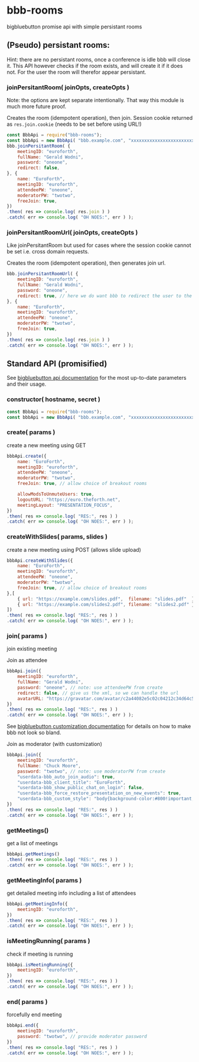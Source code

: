# bbb-rooms

bigbluebutton promise api with simple persistant rooms

## (Pseudo) persistant rooms:

Hint: there are no persistant rooms, once a conference is idle bbb will close it. This API however checks if the room exists, and will create it if it does not. For the user the room will therefor appear persistant.

### joinPersitantRoom( joinOpts, createOpts )
Note: the options are kept separate intentionally. That way this module is much more future proof.

Creates the room (idempotent operation), then join.
Session cookie returned as `res.join.cookie` (needs to be set before using URL!)

```js
const BbbApi = require("bbb-rooms");
const bbbApi = new BbbApi( "bbb.example.com", "xxxxxxxxxxxxxxxxxxxxxxxxxxxxxxxxxxxxxxxxxx" );
bbb.joinPersitantRoom( {
    meetingID: "euroforth",
    fullName: "Gerald Wodni",
    password: "oneone",
    redirect: false,
}, {
    name: "EuroForth",
    meetingID: "euroforth",
    attendeePW: "oneone",
    moderatorPW: "twotwo",
    freeJoin: true,
})
.then( res => console.log( res.join ) )
.catch( err => console.log( "OH NOES:", err ) );
```

### joinPersitantRoomUrl( joinOpts, createOpts )
Like joinPersitantRoom but used for cases where the session cookie cannot be set i.e. cross domain requests.

Creates the room (idempotent operation), then generates join url.

```js
bbb.joinPersitantRoomUrl( {
    meetingID: "euroforth",
    fullName: "Gerald Wodni",
    password: "oneone",
    redirect: true, // here we do want bbb to redirect the user to the proper session
}, {
    name: "EuroForth",
    meetingID: "euroforth",
    attendeePW: "oneone",
    moderatorPW: "twotwo",
    freeJoin: true,
})
.then( res => console.log( res.join ) )
.catch( err => console.log( "OH NOES:", err ) );
```

## Standard API (promisified)
See [bigbluebutton api documentation](https://docs.bigbluebutton.org/dev/api.html) for the most up-to-date parameters and their usage.

### constructor( hostname, secret )
```js
const BbbApi = require("bbb-rooms");
const bbbApi = new BbbApi( "bbb.example.com", "xxxxxxxxxxxxxxxxxxxxxxxxxxxxxxxxxxxxxxxxxx" );
```

### create( params )
create a new meeting using GET

```js
bbbApi.create({
    name: "EuroForth",
    meetingID: "euroforth",
    attendeePW: "oneone",
    moderatorPW: "twotwo",
    freeJoin: true, // allow choice of breakout rooms

    allowModsToUnmuteUsers: true,
    logoutURL: "https://euro.theforth.net",
    meetingLayout: "PRESENTATION_FOCUS",
})
.then( res => console.log( "RES:", res ) )
.catch( err => console.log( "OH NOES:", err ) );
```

### createWithSlides( params, slides )
create a new meeting using POST (allows slide upload)

```js
bbbApi.createWithSlides({
    name: "EuroForth",
    meetingID: "euroforth",
    attendeePW: "oneone",
    moderatorPW: "twotwo",
    freeJoin: true, // allow choice of breakout rooms
},[
    { url: "https://example.com/slides.pdf",  filename: "slides.pdf"  },
    { url: "https://example.com/slides2.pdf", filename: "slides2.pdf" },
])
.then( res => console.log( "RES:", res ) )
.catch( err => console.log( "OH NOES:", err ) );
```

### join( params )
join existing meeting

Join as attendee
```js
bbbApi.join({
    meetingID: "euroforth",
    fullName: "Gerald Wodni",
    password: "oneone", // note: use attendeePW from create
    redirect: false, // give us the xml, so we can handle the url
    avatarURL: "https://gravatar.com/avatar/c2a44082e5c02c04212c34d64c5fa9c5/64/retro", // gravatar, you might want to proxy that for privacy reasons
})
.then( res => console.log( "RES:", res ) )
.catch( err => console.log( "OH NOES:", err ) );
```

See [bigbluebutton customization documentation](https://docs.bigbluebutton.org/admin/customize.html#Customize_) for details on how to make bbb not look so bland.

Join as moderator (with customization)
```js
bbbApi.join({
    meetingID: "euroforth",
    fullName: "Chuck Moore",
    password: "twotwo", // note: use moderatorPW from create
    "userdata-bbb_auto_join_audio": true,
    "userdata-bbb_client_title": "EuroForth",
    "userdata-bbb_show_public_chat_on_login": false,
    "userdata-bbb_force_restore_presentation_on_new_events": true,
    "userdata-bbb_custom_style": "body{background-color:#800!important;}",
})
.then( res => console.log( "RES:", res ) )
.catch( err => console.log( "OH NOES:", err ) );
```

### getMeetings()
get a list of meetings

```js
bbbApi.getMeetings()
.then( res => console.log( "RES:", res ) )
.catch( err => console.log( "OH NOES:", err ) );
```

### getMeetingInfo( params )
get detailed meeting info including a list of attendees

```js
bbbApi.getMeetingInfo({
    meetingID: "euroforth",
})
.then( res => console.log( "RES:", res ) )
.catch( err => console.log( "OH NOES:", err ) );
```

### isMeetingRunning( params )
check if meeting is running

```js
bbbApi.isMeetingRunning({
    meetingID: "euroforth",
})
.then( res => console.log( "RES:", res ) )
.catch( err => console.log( "OH NOES:", err ) );
```

### end( params )
forcefully end meeting

```js
bbbApi.end({
    meetingID: "euroforth",
    password: "twotwo", // provide moderator password
})
.then( res => console.log( "RES:", res ) )
.catch( err => console.log( "OH NOES:", err ) );
```
